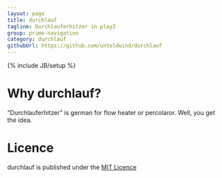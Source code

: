 ```yaml
---
layout: page
title: durchlauf
tagline: Durchlauferhitzer in play2
group: prime-navigation
category: durchlauf
githubUrl: https://github.com/untoldwind/durchlauf
---
```

{% include JB/setup %}

# Why durchlauf?

"Durchlauferhitzer" is german for flow heater or percolaror. Well, you get the idea.

# Licence

durchlauf is published under the [MIT Licence](http://opensource.org/licenses/MIT)
